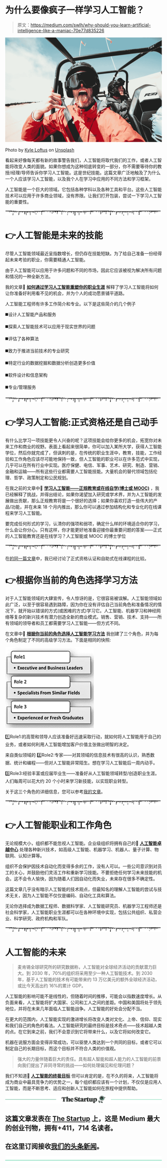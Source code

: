 # 为什么要像疯子一样学习人工智能？

> 原文：<https://medium.com/swlh/why-should-you-learn-artificial-intelligence-like-a-maniac-70e77d835226>

![](img/e64d186a4d141c187ba4740d1adfd020.png)

Photo by [Kyle Loftus](https://unsplash.com/photos/NWPnWhaCtTg?utm_source=unsplash&utm_medium=referral&utm_content=creditCopyText) on [Unsplash](https://unsplash.com/search/photos/crazy?utm_source=unsplash&utm_medium=referral&utm_content=creditCopyText)

看起来好像每天都有新的故事警告我们，人工智能将取代我们的工作，或者人工智能将改变人类的面貌。如果你想成为这种彻底转变的一部分，你不需要等待你的教授/经理/导师告诉你学习人工智能。这是世纪技能。这篇文章广泛地触及了为什么一个人应该学习人工智能，以及我个人在学习中应用的不同方法和学习框架。

人工智能是一个巨大的领域。它包括各种学科以及各种工具和平台。这些人工智能技术可以应用于许多商业领域，没有界限。让我们打开包装，尝试一下学习人工智能的重要性。

![](img/44f4e0aa30a57183c6df92ab0481a62a.png)

# 👉人工智能是未来的技能

尽管人工智能领域最近呈指数增长，但仍存在技能短缺。为了给自己准备一份经得起未来考验的职业，你需要精通人工智能。

由于人工智能可以应用于许多问题和不同的市场，因此它应该被视为解决所有问题和情况的一种全新方法。

我的文章🔗 [**如何通过学习人工智能重塑你的职业生涯**](https://futuremonger.com/artificial-intelligence-career-transtion-strategy-65de81fabc4b) 解释了学习人工智能将如何让你准备好利用看不见的机会，并为个人的成功愿景铺平道路。

人工智能工程师有许多工作简介和专业。以下是这些简介的几个例子

◼️设计人工智能产品和服务

◼️探索人工智能技术可以应用于现实世界的问题

◼️评估了各种算法

◼️致力于推进当前技术的专业研究

◼️特定行业的数据挖掘和数据分析创造更多价值

◼️软件设计和信息架构

◼️专业/管理服务

![](img/44f4e0aa30a57183c6df92ab0481a62a.png)

# 👉学习人工智能:正式资格还是自己动手

有什么比学习一项技能更令人兴奋的呢？这项技能会给你更多的机会，拓宽你对未来工作和商业的视野。表面上看起来很简单，你可以加入某所大学，获得人工智能学位，然后你就完成了，但讽刺的是，在传统的职业生涯中，教育，技能，工作经验和工作角色应该尽可能地保持一致，但人工智能的职业可以在许多范式中实现，几乎可以在所有行业中实现。医疗保健、电信、军事、艺术、研究、制造、营销、金融和运输——所有这些行业都需要人工智能技能。大量机会的替代领域包括伦理、哲学、政策制定和公民规划。

在我之前的文章中🔗 [**学习人工智能——正规教育或在线自学(博士或 MOOC)**](https://futuremonger.com/artificial-intelligence-learning-phd-or-mooc-selflearning-458059725421) ，我已经解释了挑战，并得出结论，如果你渴望加入研究或学术界，并为人工智能的发展做出贡献，那么正规教育将是一个很好的选择；如果你喜欢打造一些伟大的产品/功能，并在未来 18 个月内推出，那么你可以通过参加结构化和专业化的在线课程来学习人工智能。

要完成任何形式的学习，认清你的强项和弱项，确定什么样的环境适合你的学习，什么会让你分心。只有这样，你才能更好地准备迎接你最重要问题的答案——正式的人工智能教育还是在线学习？人工智能或 MOOC 的博士学位

![](img/44f4e0aa30a57183c6df92ab0481a62a.png)

在[的同一篇文章](https://futuremonger.com/artificial-intelligence-learning-phd-or-mooc-selflearning-458059725421)中，我已经讨论了正式资格认证和自助式在线课程的比较。

# 👉根据你当前的角色选择学习方法

对于人工智能领域的大肆宣传，令人惊讶的是，它很容易被误解。人工智能领域如此广泛，以至于很容易遇到路障，因为你在没有评估自己当前角色和准备情况的情况下，就开始以错误的方式(或困难的方式)学习它。人工智能、机器学习和神经网络等复杂的新兴技术有潜力创造全新的商业模式。销售、营销、技术、支持——所有领域的领导者和员工都需要学习人工智能——但方式不同。

在文章中🔗 [**根据你当前的角色选择人工智能学习方法**](/emerging-technologies-india/artificial-intelligence-choosing-a-learning-approach-based-on-your-current-role-7430e89c34fb) 我创建了三个角色，并为每个角色制定了不同的高级学习方法。下面是相同的快照:

[![](img/834b1546af651ea4c8d59ea70666d776.png)](https://medium.com/emerging-technologies-india/artificial-intelligence-choosing-a-learning-approach-based-on-your-current-role-7430e89c34fb)

1️⃣Role1:的高管和领导人应该准备好迅速采取行动，就如何将人工智能用于自己的业务，或者如何利用人工智能增加客户价值主张做出明智的决定。

来自类似领域的 2️⃣Role2:专家——对其领域的信息技术有很高的认识，熟悉数据、统计和编程——但对人工智能非常陌生。想在学习人工智能后一周内动手。

3️⃣Role3:经验丰富或应届毕业生——准备好从人工智能领域转型/创造职业生涯。人们每周可以花大约 20 个小时来学习新技能，以实现职业转型。

关于这三个角色的详细信息，您可以参考[我的文章](/emerging-technologies-india/artificial-intelligence-choosing-a-learning-approach-based-on-your-current-role-7430e89c34fb)。

![](img/44f4e0aa30a57183c6df92ab0481a62a.png)

# 👉人工智能职业和工作角色

无论规模大小，组织都不能忽视人工智能。企业级组织将拥有自己的🔗 [**人工智能卓越中心**](/swlh/artificial-intelligence-center-of-excellence-aicoe-2fa1800ec83e) 处理各种新兴技术，如高级人工智能、机器学习、机器人、量子计算、物联网、认知计算等。

组织不会保护因技术自动化而变得多余的工作，没有人可以。一些公司意识到对员工的关心，并鼓励他们灵活工作和重新学习技能。不要拒绝任何学习未来技能的机会。这不会令人愉快，因为随着人们因自动化而失业，未来存在很多不确定性。

这篇文章几乎没有暗示人工智能的技术观点，但最知名的理解人工智能的尝试与技术无关，因为人工智能不仅仅是编码、自动化工具和算法。

无论你选择成为数据工程师、数据科学家、人工智能研究员、机器学习工程师还是社会科学家，人工智能职业生涯都可以在各种环境中实现，包括公共组织、私营企业、科学研究、政府机构和军队。

![](img/44f4e0aa30a57183c6df92ab0481a62a.png)

# 人工智能的未来

> 麦肯锡全球研究所的研究数据称，人工智能对全球经济活动的贡献潜力巨大。到 2030 年，70%的组织将采用至少一种人工智能技术。到 2030 年，基于人工智能的技术有可能带来约 13 万亿美元的额外全球经济活动，或比今天高出约 16%的累计 GDP。

人工智能的影响可能不是线性的，但随着时间的推移，可能会以指数速度增长。从负面来看，人工智能将扩大国家、公司和工人之间的差距。中国和美国将处于领先地位，并将在未来几年面临人工智能战争。人工智能的好处会分配不当。

在更大的范围内，人工智能实现的激进增长将改变人类对文化、上帝、信仰、现实和我们自己的角色的看法。人工智能研究的最终目标是技术奇点——技术超越人类的点。在它到来之前，我们不会意识到它将带来什么，以及它将如何改变它。

机器在说服方面会变得非常成功，可以驱使人类达到一个共同的目标，或者它可以制定自己的长期目标，而这个目标并不符合人类的价值观。

> 强大的力量伴随着巨大的责任。具有超人智能和超人能力的人工智能的前景向我们提出了非同寻常的挑战——如何处理偏见和伦理问题？

我们不知道🔗 [**人工智能的终极目标**](https://futuremonger.com/what-is-the-ultimate-goal-of-artificial-intelligence-e9cd4d07e172) 但可以肯定的是，在不久的将来，人工智能将成为商业中最具竞争力的优势之一，每个组织都应该有一个计划，不仅仅是应用人工智能，而是不断思考、适应和创新人工智能如何在旅程中提供帮助。

[![](img/308a8d84fb9b2fab43d66c117fcc4bb4.png)](https://medium.com/swlh)

## 这篇文章发表在 [The Startup](https://medium.com/swlh) 上，这是 Medium 最大的创业刊物，拥有+411，714 名读者。

## 在这里订阅接收[我们的头条新闻](http://growthsupply.com/the-startup-newsletter/)。

[![](img/b0164736ea17a63403e660de5dedf91a.png)](https://medium.com/swlh)
